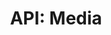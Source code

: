 ---
comment: "/**\n * The base class for all Media objects\n *\n * @memberof HashBrown.Common.Models\n */"
meta:
    range:
        - 175
        - 4056
    filename: Media.js
    lineno: 12
    columnno: 0
    path: /home/mrzapp/Development/Web/hashbrown-cms/src/Common/Models
    code:
        id: astnode100047877
        name: Media
        type: ClassDeclaration
        paramnames: []
classdesc: 'The base class for all Media objects'
memberof: HashBrown.Common.Models
name: Media
longname: HashBrown.Common.Models.Media
kind: class
scope: static
methods:
    -
        comment: "/**\n     * Checks the format of the params\n     *\n     * @params {Object} params\n     *\n     * @returns {Object} Params\n     */"
        meta:
            range:
                - 342
                - 608
            filename: Media.js
            lineno: 20
            columnno: 4
            path: /home/mrzapp/Development/Web/hashbrown-cms/src/Common/Models
            code:
                id: astnode100047881
                name: Media.paramsCheck
                type: MethodDefinition
                paramnames:
                    - params
            vars:
                "": null
        description: 'Checks the format of the params'
        tags:
            -
                originalTitle: params
                title: params
                text: '{Object} params'
                value: '{Object} params'
        returns:
            -
                type:
                    names:
                        - Object
                description: Params
        name: paramsCheck
        longname: HashBrown.Common.Models.Media.paramsCheck
        kind: function
        memberof: HashBrown.Common.Models.Media
        scope: static
        params: []
    -
        comment: "/**\n     * Structure\n     */"
        meta:
            range:
                - 651
                - 894
            filename: Media.js
            lineno: 37
            columnno: 4
            path: /home/mrzapp/Development/Web/hashbrown-cms/src/Common/Models
            code:
                id: astnode100047923
                name: 'Media#structure'
                type: MethodDefinition
                paramnames: []
            vars:
                "": null
        description: Structure
        name: structure
        longname: 'HashBrown.Common.Models.Media#structure'
        kind: function
        memberof: HashBrown.Common.Models.Media
        scope: instance
        params: []
    -
        comment: "/**\n     * Read from file path\n     *\n     * @param {String} filePath\n     */"
        meta:
            range:
                - 982
                - 1513
            filename: Media.js
            lineno: 51
            columnno: 4
            path: /home/mrzapp/Development/Web/hashbrown-cms/src/Common/Models
            code:
                id: astnode100047971
                name: 'Media#readFromFilePath'
                type: MethodDefinition
                paramnames:
                    - filePath
            vars:
                "": null
        description: 'Read from file path'
        params:
            -
                type:
                    names:
                        - String
                name: filePath
        name: readFromFilePath
        longname: 'HashBrown.Common.Models.Media#readFromFilePath'
        kind: function
        memberof: HashBrown.Common.Models.Media
        scope: instance
    -
        comment: "/**\n     * Gets the content type header\n     *\n     * @returns {String} Content-Type header\n     */"
        meta:
            range:
                - 1623
                - 2875
            filename: Media.js
            lineno: 72
            columnno: 4
            path: /home/mrzapp/Development/Web/hashbrown-cms/src/Common/Models
            code:
                id: astnode100048062
                name: 'Media#getContentTypeHeader'
                type: MethodDefinition
                paramnames: []
            vars:
                "": null
        description: 'Gets the content type header'
        returns:
            -
                type:
                    names:
                        - String
                description: 'Content-Type header'
        name: getContentTypeHeader
        longname: 'HashBrown.Common.Models.Media#getContentTypeHeader'
        kind: function
        memberof: HashBrown.Common.Models.Media
        scope: instance
        params: []
    -
        comment: "/**\n     * Gets whether this is a video\n     *\n     * @returns {Boolean} Is video\n     */"
        meta:
            range:
                - 2975
                - 3058
            filename: Media.js
            lineno: 120
            columnno: 4
            path: /home/mrzapp/Development/Web/hashbrown-cms/src/Common/Models
            code:
                id: astnode100048197
                name: 'Media#isVideo'
                type: MethodDefinition
                paramnames: []
            vars:
                "": null
        description: 'Gets whether this is a video'
        returns:
            -
                type:
                    names:
                        - Boolean
                description: 'Is video'
        name: isVideo
        longname: 'HashBrown.Common.Models.Media#isVideo'
        kind: function
        memberof: HashBrown.Common.Models.Media
        scope: instance
        params: []
    -
        comment: "/**\n     * Gets whether this is an image\n     *\n     * @returns {Boolean} Is image\n     */"
        meta:
            range:
                - 3163
                - 3246
            filename: Media.js
            lineno: 129
            columnno: 4
            path: /home/mrzapp/Development/Web/hashbrown-cms/src/Common/Models
            code:
                id: astnode100048213
                name: 'Media#isImage'
                type: MethodDefinition
                paramnames: []
            vars:
                "": null
        description: 'Gets whether this is an image'
        returns:
            -
                type:
                    names:
                        - Boolean
                description: 'Is image'
        name: isImage
        longname: 'HashBrown.Common.Models.Media#isImage'
        kind: function
        memberof: HashBrown.Common.Models.Media
        scope: instance
        params: []
    -
        comment: "/**\n     * Gets whether this is a PDF\n     *\n     * @returns {Boolean} Is PDF\n     */"
        meta:
            range:
                - 3342
                - 3421
            filename: Media.js
            lineno: 138
            columnno: 4
            path: /home/mrzapp/Development/Web/hashbrown-cms/src/Common/Models
            code:
                id: astnode100048229
                name: 'Media#isPdf'
                type: MethodDefinition
                paramnames: []
            vars:
                "": null
        description: 'Gets whether this is a PDF'
        returns:
            -
                type:
                    names:
                        - Boolean
                description: 'Is PDF'
        name: isPdf
        longname: 'HashBrown.Common.Models.Media#isPdf'
        kind: function
        memberof: HashBrown.Common.Models.Media
        scope: instance
        params: []
    -
        comment: "/**\n     * Applies folder string from tree\n     *\n     * @param {Object} tree\n     */"
        meta:
            range:
                - 3517
                - 3796
            filename: Media.js
            lineno: 147
            columnno: 4
            path: /home/mrzapp/Development/Web/hashbrown-cms/src/Common/Models
            code:
                id: astnode100048245
                name: 'Media#applyFolderFromTree'
                type: MethodDefinition
                paramnames:
                    - tree
            vars:
                "": null
        description: 'Applies folder string from tree'
        params:
            -
                type:
                    names:
                        - Object
                name: tree
        name: applyFolderFromTree
        longname: 'HashBrown.Common.Models.Media#applyFolderFromTree'
        kind: function
        memberof: HashBrown.Common.Models.Media
        scope: instance
    -
        comment: "/**\n     * Creates a new Media object\n     *\n     * @param {Object} file\n     *\n     * @return {Media} media\n     */"
        meta:
            range:
                - 3923
                - 4054
            filename: Media.js
            lineno: 167
            columnno: 4
            path: /home/mrzapp/Development/Web/hashbrown-cms/src/Common/Models
            code:
                id: astnode100048283
                name: Media.create
                type: MethodDefinition
                paramnames:
                    - file
            vars:
                "": null
        description: 'Creates a new Media object'
        params:
            -
                type:
                    names:
                        - Object
                name: file
        returns:
            -
                type:
                    names:
                        - Media
                description: media
        name: create
        longname: HashBrown.Common.Models.Media.create
        kind: function
        memberof: HashBrown.Common.Models.Media
        scope: static
shortname: Media
layout: docPage
permalink: /docs/hashbrown/common/models/media/
title: 'API: Media'
description: 'The base class for all Media objects'

---
